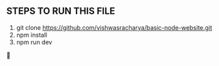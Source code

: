 ## STEPS TO RUN THIS FILE

1. git clone https://github.com/vishwasracharya/basic-node-website.git
2. npm install
3. npm run dev

🎉